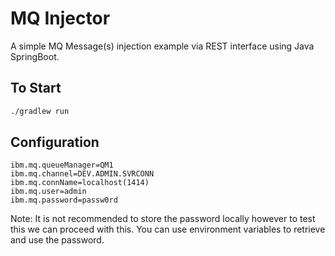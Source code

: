# MQ Injector
A simple MQ Message(s) injection example via REST interface using Java SpringBoot. 

## To Start

```bash
./gradlew run
```

## Configuration

```
ibm.mq.queueManager=QM1
ibm.mq.channel=DEV.ADMIN.SVRCONN
ibm.mq.connName=localhost(1414)
ibm.mq.user=admin
ibm.mq.password=passw0rd
```
Note: It is not recommended to store the password locally however to test this we can proceed with this. You can use environment variables to retrieve and use the password.


